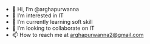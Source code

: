 - 👋 Hi, I’m @arghapurwanna
- 👀 I’m interested in IT
- 🌱 I’m currently learning soft skill
- 💞️ I’m looking to collaborate on IT
- 📫 How to reach me at arghapurwanna2@gmail.com

<!---
arghapurwanna/arghapurwanna is a ✨ special ✨ repository because its `README.md` (this file) appears on your GitHub profile.
You can click the Preview link to take a look at your changes.
--->
